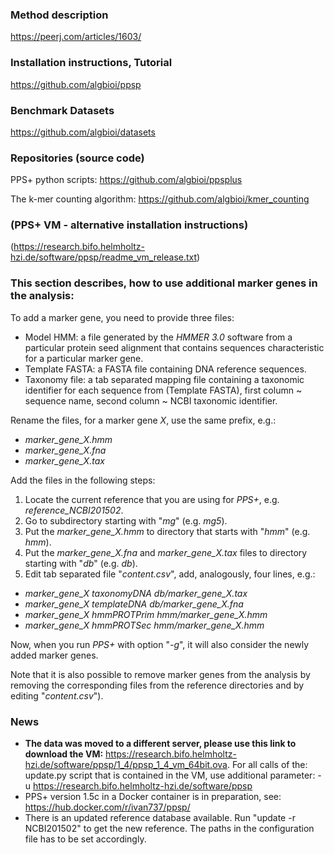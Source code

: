 ### Method description

https://peerj.com/articles/1603/

### Installation instructions, Tutorial

https://github.com/algbioi/ppsp

### Benchmark Datasets

https://github.com/algbioi/datasets

### Repositories (source code)

PPS+ python scripts:
https://github.com/algbioi/ppsplus

The k-mer counting algorithm:
https://github.com/algbioi/kmer_counting

### (PPS+ VM - alternative installation instructions)

(https://research.bifo.helmholtz-hzi.de/software/ppsp/readme_vm_release.txt)

### This section describes, how to use additional marker genes in the analysis:

To add a marker gene, you need to provide three files:
* Model HMM: a file generated by the _HMMER 3.0_ software from a particular protein seed alignment that contains sequences characteristic for a particular marker gene.
* Template FASTA: a FASTA file containing DNA reference sequences.
* Taxonomy file: a tab separated mapping file containing a taxonomic identifier for each sequence from (Template FASTA), first column ~ sequence name, second column ~ NCBI taxonomic identifier.

Rename the files, for a marker gene _X_, use the same prefix, e.g.:
* _marker_gene_X.hmm_
* _marker_gene_X.fna_
* _marker_gene_X.tax_

Add the files in the following steps:

1. Locate the current reference that you are using for _PPS+_, e.g. _reference_NCBI201502_. 
2. Go to subdirectory starting with "_mg_" (e.g. _mg5_). 
3. Put the _marker_gene_X.hmm_ to directory that starts with "_hmm_" (e.g. _hmm_). 
4. Put the _marker_gene_X.fna_ and _marker_gene_X.tax_ files to directory starting with "_db_" (e.g. _db_). 
5. Edit tab separated file "_content.csv_", add, analogously, four lines, e.g.:

* _marker_gene_X     taxonomyDNA     db/marker_gene_X.tax_
* _marker_gene_X     templateDNA     db/marker_gene_X.fna_
* _marker_gene_X     hmmPROTPrim     hmm/marker_gene_X.hmm_
* _marker_gene_X     hmmPROTSec      hmm/marker_gene_X.hmm_

Now, when you run _PPS+_ with option "_-g_", it will also consider the newly added marker genes.

Note that it is also possible to remove marker genes from the analysis by removing the corresponding files from the reference directories and by editing "_content.csv_").

### News
* **The data was moved to a different server, please use this link to download the VM:** https://research.bifo.helmholtz-hzi.de/software/ppsp/1_4/ppsp_1_4_vm_64bit.ova. For all calls of the: update.py script that is contained in the VM, use additional parameter:
-u https://research.bifo.helmholtz-hzi.de/software/ppsp
* PPS+ version 1.5c in a Docker container is in preparation, see: https://hub.docker.com/r/ivan737/ppsp/
* There is an updated reference database available. Run "update -r NCBI201502" to get the new reference. The paths in the configuration file has to be set accordingly.
